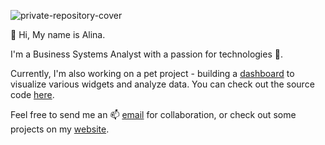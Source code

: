 ![private-repository-cover](https://github.com/user-attachments/assets/15226dc1-e35f-443c-a718-bef515d6157f)

👋 Hi, My name is Alina.

I'm a Business Systems Analyst with a passion for technologies 🔭.

Currently, I'm also working on a pet project - building a [dashboard](https://dashboard-a-polo505.vercel.app) to visualize various widgets and analyze data. You can check out the source code [here](https://github.com/a-polo505/dashboard).

Feel free to send me an 📫 [email](mailto:polozhai.alina@hotmail.com) for collaboration, or check out some projects on my [website](https://a-polo505.github.io/alinapolozhai/).
